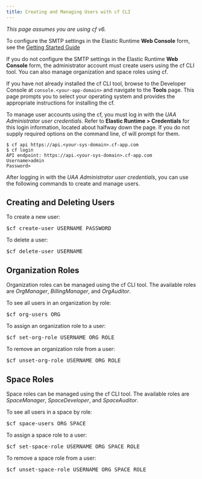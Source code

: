 ```yaml
---
title: Creating and Managing Users with cf CLI
---
```


_This page assumes you are using cf v6._

To configure the SMTP settings in the Elastic Runtime **Web Console**
form, see the [Getting Started Guide](../getstarted/index.html)

If you do not configure the SMTP settings in the Elastic Runtime **Web Console**
form, the administrator account must create users using the cf CLI tool.
You can also manage organization and space roles using cf.

If you have not already installed the cf CLI tool, browse to the Developer
Console at `console.<your-app-domain>` and navigate to the **Tools** page.
This page prompts you to select your operating system and provides the
appropriate instructions for installing the cf.

To manage user accounts using the cf, you must log in with the _UAA Administrator user credentials_.
Refer to **Elastic Runtime > Credentials** for this login information, located
about halfway down the page.
If you do not supply required options on the command line, cf will prompt for
them.

  ```
  $ cf api https://api.<your-sys-domain>.cf-app.com
  $ cf login
  API endpoint: https://api.<your-sys-domain>.cf-app.com
  Username>admin
  Password>
  ```
After logging in with the _UAA Administrator user credentials_, you can use the
following commands to create and manage users.

## <a id='roles'></a>Creating and Deleting Users ##

To create a new user:

<pre class="terminal">
$cf create-user USERNAME PASSWORD
</pre>

To delete a user:

<pre class="terminal">
$cf delete-user USERNAME
</pre>

## <a id='roles'></a>Organization Roles ##

Organization roles can be managed using the cf CLI tool.
The available roles are _OrgManager_, _BillingManager_, and _OrgAuditor_.

To see all users in an organization by role:

<pre class="terminal">
$cf org-users ORG
</pre>

To assign an organization role to a user:

<pre class="terminal">
$cf set-org-role USERNAME ORG ROLE
</pre>

To remove an organization role from a user:

<pre class="terminal">
$cf unset-org-role USERNAME ORG ROLE
</pre>

## <a id='roles'></a>Space Roles ##

Space roles can be managed using the cf CLI tool.
The available roles are _SpaceManager_, _SpaceDeveloper_, and _SpaceAuditor_.

To see all users in a space by role:
<pre class="terminal">
$cf space-users ORG SPACE
</pre>

To assign a space role to a user:

<pre class="terminal">
$cf set-space-role USERNAME ORG SPACE ROLE</pre>

To remove a space role from a user:

<pre class="terminal">
$cf unset-space-role USERNAME ORG SPACE ROLE
</pre>